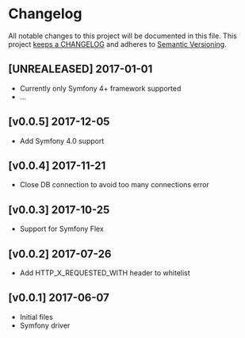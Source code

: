 # Changelog

All notable changes to this project will be documented in this file. This project
[keeps a CHANGELOG](http://keepachangelog.com/) and adheres to
[Semantic Versioning](http://semver.org/).

## [UNREALEASED] 2017-01-01

* Currently only Symfony 4+ framework supported
* ...

## [v0.0.5] 2017-12-05

* Add Symfony 4.0 support

## [v0.0.4] 2017-11-21

* Close DB connection to avoid too many connections error

## [v0.0.3] 2017-10-25

* Support for Symfony Flex

## [v0.0.2] 2017-07-26

* Add HTTP_X_REQUESTED_WITH header to whitelist

## [v0.0.1] 2017-06-07

* Initial files
* Symfony driver
